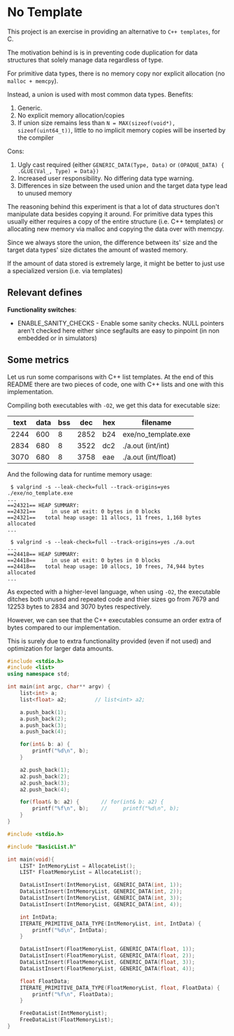 # No Template

This project is an exercise in providing an alternative to `C++ templates`, for C.

The motivation behind is is in preventing code duplication for data structures
that solely manage data regardless of type.

For primitive data types, there is no memory copy nor explicit allocation
(no `malloc + memcpy`).

Instead, a union is used with most common data types.
Benefits:

1. Generic.
2. No explicit memory allocation/copies
3. If union size remains less than `N = MAX(sizeof(void*), sizeof(uint64_t))`,
little to no implicit memory copies will be inserted by the compiler

Cons:

1. Ugly cast required (either `GENERIC_DATA(Type, Data)` or `(OPAQUE_DATA)
{ .GLUE(Val_, Type) = Data})`
2. Increased user responsibility. No differing data type warning.
3. Differences in size between the used union and the target data type lead to
unused memory

The reasoning behind this experiment is that a lot of data structures don't
manipulate data besides copying it around. For primitive data types this usually
either requires a copy of the entire structure (i.e. C++ templates) or allocating
new memory via malloc and copying the data over with memcpy.

Since we always store the union, the difference between its' size and the target
data types' size dictates the amount of wasted memory.

If the amount of data stored is extremely large, it might be better to just use
a specialized version (i.e. via templates)

## Relevant defines

**Functionality switches**:

* ENABLE_SANITY_CHECKS - Enable some sanity checks. NULL pointers aren't checked here
                  either since segfaults are easy to pinpoint (in non embedded or
                  in simulators)

## Some metrics

Let us run some comparisons with C++ list templates.
At the end of this README there are two pieces of code, one with C++ lists and
one with this implementation.

Compiling both executables with `-O2`, we get this data for executable size:

 | text  |  data  |  bss  |   dec   |  hex | filename             |
 |-------|--------|-------|---------|------| ---------------------|
 | 2244  |   600  |    8  |  2852   |  b24 | exe/no_template.exe  |
 | 2834  |   680  |    8  |  3522   |  dc2 | ./a.out (int/int)    |
 | 3070  |   680  |    8  |  3758   |  eae | ./a.out (int/float)  |

And the following data for runtime memory usage:

```shell
 $ valgrind -s --leak-check=full --track-origins=yes ./exe/no_template.exe
...
==24321== HEAP SUMMARY:
==24321==     in use at exit: 0 bytes in 0 blocks
==24321==   total heap usage: 11 allocs, 11 frees, 1,168 bytes allocated
...

 $ valgrind -s --leak-check=full --track-origins=yes ./a.out
...
==24418== HEAP SUMMARY:
==24418==     in use at exit: 0 bytes in 0 blocks
==24418==   total heap usage: 10 allocs, 10 frees, 74,944 bytes allocated
...
```

As expected with a higher-level language, when using `-O2`, the executable
ditches both unused and repeated code and thier sizes go from 7679 and 12253
bytes to 2834 and 3070 bytes respectively.

However, we can see that the C++ executables consume an order extra of bytes
compared to our implementation.

This is surely due to extra functionality provided (even if not used) and
optimization for larger data amounts.

```c++
#include <stdio.h>
#include <list>
using namespace std;

int main(int argc, char** argv) {
    list<int> a;
    list<float> a2;         // list<int> a2;

    a.push_back(1);
    a.push_back(2);
    a.push_back(3);
    a.push_back(4);

    for(int& b: a) {
        printf("%d\n", b);
    }

    a2.push_back(1);
    a2.push_back(2);
    a2.push_back(3);
    a2.push_back(4);

    for(float& b: a2) {       // for(int& b: a2) {
        printf("%f\n", b);    //     printf("%d\n", b);
    }
}
```

```C++
#include <stdio.h>

#include "BasicList.h"

int main(void){
    LIST* IntMemoryList = AllocateList();
    LIST* FloatMemoryList = AllocateList();

    DataListInsert(IntMemoryList, GENERIC_DATA(int, 1));
    DataListInsert(IntMemoryList, GENERIC_DATA(int, 2));
    DataListInsert(IntMemoryList, GENERIC_DATA(int, 3));
    DataListInsert(IntMemoryList, GENERIC_DATA(int, 4));

    int IntData;
    ITERATE_PRIMITIVE_DATA_TYPE(IntMemoryList, int, IntData) {
        printf("%d\n", IntData);
    }

    DataListInsert(FloatMemoryList, GENERIC_DATA(float, 1));
    DataListInsert(FloatMemoryList, GENERIC_DATA(float, 2));
    DataListInsert(FloatMemoryList, GENERIC_DATA(float, 3));
    DataListInsert(FloatMemoryList, GENERIC_DATA(float, 4));

    float FloatData;
    ITERATE_PRIMITIVE_DATA_TYPE(FloatMemoryList, float, FloatData) {
        printf("%f\n", FloatData);
    }

    FreeDataList(IntMemoryList);
    FreeDataList(FloatMemoryList);
}
```
